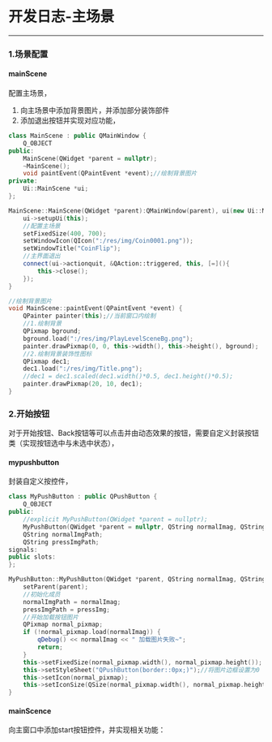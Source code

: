 # 开发日志-主场景

---

### 1.场景配置

#### mainScene

 配置主场景，

1. 向主场景中添加背景图片，并添加部分装饰部件
2. 添加退出按钮并实现对应功能，

```cpp
class MainScene : public QMainWindow {
    Q_OBJECT
public:
    MainScene(QWidget *parent = nullptr);
    ~MainScene();
    void paintEvent(QPaintEvent *event);//绘制背景图片
private:
    Ui::MainScene *ui;
};
```

```cpp
MainScene::MainScene(QWidget *parent):QMainWindow(parent), ui(new Ui::MainScene) {
    ui->setupUi(this);
    //配置主场景
    setFixedSize(400, 700);
    setWindowIcon(QIcon(":/res/img/Coin0001.png"));
    setWindowTitle("CoinFlip");
    //主界面退出
    connect(ui->actionquit, &QAction::triggered, this, [=](){
        this->close();
    });
}

//绘制背景图片
void MainScene::paintEvent(QPaintEvent *event) {
    QPainter painter(this);//当前窗口内绘制
    //1.绘制背景
    QPixmap bground;
    bground.load(":/res/img/PlayLevelSceneBg.png");
    painter.drawPixmap(0, 0, this->width(), this->height(), bground);
    //2.绘制背景装饰性图标
    QPixmap dec1;
    dec1.load(":/res/img/Title.png");
    //dec1 = dec1.scaled(dec1.width()*0.5, dec1.height()*0.5);
    painter.drawPixmap(20, 10, dec1);
}
```



### 2.开始按钮

对于开始按钮、Back按钮等可以点击并由动态效果的按钮，需要自定义封装按钮类（实现按钮选中与未选中状态），

#### mypushbutton

封装自定义按控件，

```cpp
class MyPushButton : public QPushButton {
    Q_OBJECT
public:
    //explicit MyPushButton(QWidget *parent = nullptr);
    MyPushButton(QWidget *parent = nullptr, QString normalImag, QString pressImg = "");
    QString normalImgPath;
    QString pressImgPath;
signals:
public slots:
};
```

```cpp
MyPushButton::MyPushButton(QWidget *parent, QString normalImag, QString pressImg = "") {
    setParent(parent);
    //初始化成员
    normalImgPath = normalImag;
    pressImgPath = pressImg;
    //开始加载按钮图片
    QPixmap normal_pixmap;
    if (!normal_pixmap.load(normalImag)) {
        qDebug() << normalImag << " 加载图片失败~";
        return;
    }
    this->setFixedSize(normal_pixmap.width(), normal_pixmap.height());
    this->setStyleSheet("QPushButton(border::0px;)");//将图片边框设置为0 css语法
    this->setIcon(normal_pixmap);
    this->setIconSize(QSize(normal_pixmap.width(), normal_pixmap.height()));
}
```

#### mainScence

向主窗口中添加start按钮控件，并实现相关功能：

```cpp

```





























